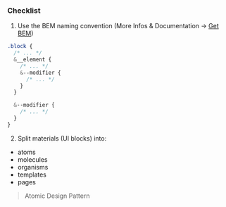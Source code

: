 ### Checklist

1. Use the BEM naming convention (More Infos & Documentation -> [Get BEM](http://getbem.com/))
```css
.block {
  /* ... */
  &__element {
    /* ... */
    &--modifier {
      /* ... */
    }
  }

  &--modifier {
    /* ... */
  }
}
```

2. Split materials (UI blocks) into:
- atoms
- molecules
- organisms
- templates
- pages 

> Atomic Design Pattern
